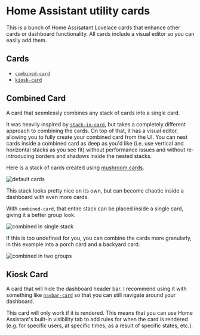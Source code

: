 # Home Assistant utility cards

This is a bunch of Home Assisatant Lovelace cards that enhance other cards or dashboard functionality. All cards include a visual editor so you can easily add them.

## Cards

* [`combined-card`](#combined-card)
* [`kiosk-card`](#kiosk-card)

## Combined Card

A card that seemlessly combines any stack of cards into a single card.

It was heavily inspired by [`stack-in-card`](https://github.com/custom-cards/stack-in-card), but takes a completely different approach to combining the cards. On top of that, it has a visual editor, allowing you to fully create your combined card from the UI. You can nest cards inside a combined card as deep as you'd like (i.e. use vertical and horizontal stacks as you see fit) without performance issues and without re-introducing borders and shadows inside the nested stacks.

Here is a stack of cards created using [mushroom cards](https://github.com/piitaya/lovelace-mushroom).

![default cards](https://github.com/catdad-experiments/ha-combined-card/assets/2205537/7df801ea-6ebe-4f61-9b5f-1dc2683f2a74)

This stack looks pretty nice on its own, but can become chaotic inside a dashboard with even more cards.

With `combined-card`, that entire stack can be placed inside a single card, giving it a better group look.

![combined in single stack](https://github.com/catdad-experiments/ha-combined-card/assets/2205537/e7423047-8e49-4fa1-a8c7-22379ef81039)

If this is too undefined for you, you can combine the cards more granularly, in this example into a porch card and a backyard card.

![combined in two groups](https://github.com/catdad-experiments/ha-combined-card/assets/2205537/d8691dd0-e89b-4772-b024-d887670ce365)

## Kiosk Card

A card that will hide the dashboard header bar. I recommend using it with something like [`navbar-card`](https://github.com/joseluis9595/lovelace-navbar-card) so that you can still navigate around your dashboard.

This card will only work if it is rendered. This means that you can use Home Assistant's built-in visibility tab to add rules for when the card is rendered (e.g. for specific users, at specific times, as a result of specific states, etc.).
